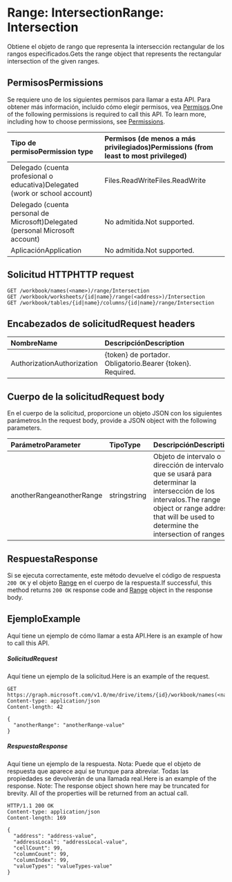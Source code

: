 # <a name="range-intersection"></a><span data-ttu-id="9a2fc-101">Range: Intersection</span><span class="sxs-lookup"><span data-stu-id="9a2fc-101">Range: Intersection</span></span>

<span data-ttu-id="9a2fc-102">Obtiene el objeto de rango que representa la intersección rectangular de los rangos especificados.</span><span class="sxs-lookup"><span data-stu-id="9a2fc-102">Gets the range object that represents the rectangular intersection of the given ranges.</span></span>
## <a name="permissions"></a><span data-ttu-id="9a2fc-103">Permisos</span><span class="sxs-lookup"><span data-stu-id="9a2fc-103">Permissions</span></span>
<span data-ttu-id="9a2fc-p101">Se requiere uno de los siguientes permisos para llamar a esta API. Para obtener más información, incluido cómo elegir permisos, vea [Permisos](../../../concepts/permissions_reference.md).</span><span class="sxs-lookup"><span data-stu-id="9a2fc-p101">One of the following permissions is required to call this API. To learn more, including how to choose permissions, see [Permissions](../../../concepts/permissions_reference.md).</span></span>

|<span data-ttu-id="9a2fc-106">Tipo de permiso</span><span class="sxs-lookup"><span data-stu-id="9a2fc-106">Permission type</span></span>      | <span data-ttu-id="9a2fc-107">Permisos (de menos a más privilegiados)</span><span class="sxs-lookup"><span data-stu-id="9a2fc-107">Permissions (from least to most privileged)</span></span>              |
|:--------------------|:---------------------------------------------------------|
|<span data-ttu-id="9a2fc-108">Delegado (cuenta profesional o educativa)</span><span class="sxs-lookup"><span data-stu-id="9a2fc-108">Delegated (work or school account)</span></span> | <span data-ttu-id="9a2fc-109">Files.ReadWrite</span><span class="sxs-lookup"><span data-stu-id="9a2fc-109">Files.ReadWrite</span></span>    |
|<span data-ttu-id="9a2fc-110">Delegado (cuenta personal de Microsoft)</span><span class="sxs-lookup"><span data-stu-id="9a2fc-110">Delegated (personal Microsoft account)</span></span> | <span data-ttu-id="9a2fc-111">No admitida.</span><span class="sxs-lookup"><span data-stu-id="9a2fc-111">Not supported.</span></span>    |
|<span data-ttu-id="9a2fc-112">Aplicación</span><span class="sxs-lookup"><span data-stu-id="9a2fc-112">Application</span></span> | <span data-ttu-id="9a2fc-113">No admitida.</span><span class="sxs-lookup"><span data-stu-id="9a2fc-113">Not supported.</span></span> |

## <a name="http-request"></a><span data-ttu-id="9a2fc-114">Solicitud HTTP</span><span class="sxs-lookup"><span data-stu-id="9a2fc-114">HTTP request</span></span>
<!-- { "blockType": "ignored" } -->
```http
GET /workbook/names(<name>)/range/Intersection
GET /workbook/worksheets/{id|name}/range(<address>)/Intersection
GET /workbook/tables/{id|name}/columns/{id|name}/range/Intersection

```
## <a name="request-headers"></a><span data-ttu-id="9a2fc-115">Encabezados de solicitud</span><span class="sxs-lookup"><span data-stu-id="9a2fc-115">Request headers</span></span>
| <span data-ttu-id="9a2fc-116">Nombre</span><span class="sxs-lookup"><span data-stu-id="9a2fc-116">Name</span></span>       | <span data-ttu-id="9a2fc-117">Descripción</span><span class="sxs-lookup"><span data-stu-id="9a2fc-117">Description</span></span>|
|:---------------|:----------|
| <span data-ttu-id="9a2fc-118">Authorization</span><span class="sxs-lookup"><span data-stu-id="9a2fc-118">Authorization</span></span>  | <span data-ttu-id="9a2fc-p102">{token} de portador. Obligatorio.</span><span class="sxs-lookup"><span data-stu-id="9a2fc-p102">Bearer {token}. Required.</span></span> |

## <a name="request-body"></a><span data-ttu-id="9a2fc-121">Cuerpo de la solicitud</span><span class="sxs-lookup"><span data-stu-id="9a2fc-121">Request body</span></span>
<span data-ttu-id="9a2fc-122">En el cuerpo de la solicitud, proporcione un objeto JSON con los siguientes parámetros.</span><span class="sxs-lookup"><span data-stu-id="9a2fc-122">In the request body, provide a JSON object with the following parameters.</span></span>

| <span data-ttu-id="9a2fc-123">Parámetro</span><span class="sxs-lookup"><span data-stu-id="9a2fc-123">Parameter</span></span>    | <span data-ttu-id="9a2fc-124">Tipo</span><span class="sxs-lookup"><span data-stu-id="9a2fc-124">Type</span></span>   |<span data-ttu-id="9a2fc-125">Descripción</span><span class="sxs-lookup"><span data-stu-id="9a2fc-125">Description</span></span>|
|:---------------|:--------|:----------|
|<span data-ttu-id="9a2fc-126">anotherRange</span><span class="sxs-lookup"><span data-stu-id="9a2fc-126">anotherRange</span></span>|<span data-ttu-id="9a2fc-127">string</span><span class="sxs-lookup"><span data-stu-id="9a2fc-127">string</span></span>|<span data-ttu-id="9a2fc-128">Objeto de intervalo o dirección de intervalo que se usará para determinar la intersección de los intervalos.</span><span class="sxs-lookup"><span data-stu-id="9a2fc-128">The range object or range address that will be used to determine the intersection of ranges.</span></span>|

## <a name="response"></a><span data-ttu-id="9a2fc-129">Respuesta</span><span class="sxs-lookup"><span data-stu-id="9a2fc-129">Response</span></span>

<span data-ttu-id="9a2fc-130">Si se ejecuta correctamente, este método devuelve el código de respuesta `200 OK` y el objeto [Range](../resources/range.md) en el cuerpo de la respuesta.</span><span class="sxs-lookup"><span data-stu-id="9a2fc-130">If successful, this method returns `200 OK` response code and [Range](../resources/range.md) object in the response body.</span></span>

## <a name="example"></a><span data-ttu-id="9a2fc-131">Ejemplo</span><span class="sxs-lookup"><span data-stu-id="9a2fc-131">Example</span></span>
<span data-ttu-id="9a2fc-132">Aquí tiene un ejemplo de cómo llamar a esta API.</span><span class="sxs-lookup"><span data-stu-id="9a2fc-132">Here is an example of how to call this API.</span></span>
##### <a name="request"></a><span data-ttu-id="9a2fc-133">Solicitud</span><span class="sxs-lookup"><span data-stu-id="9a2fc-133">Request</span></span>
<span data-ttu-id="9a2fc-134">Aquí tiene un ejemplo de la solicitud.</span><span class="sxs-lookup"><span data-stu-id="9a2fc-134">Here is an example of the request.</span></span>
<!-- {
  "blockType": "request",
  "name": "range_intersection"
}-->
```http
GET https://graph.microsoft.com/v1.0/me/drive/items/{id}/workbook/names(<name>)/range/Intersection
Content-type: application/json
Content-length: 42

{
  "anotherRange": "anotherRange-value"
}
```

##### <a name="response"></a><span data-ttu-id="9a2fc-135">Respuesta</span><span class="sxs-lookup"><span data-stu-id="9a2fc-135">Response</span></span>
<span data-ttu-id="9a2fc-p103">Aquí tiene un ejemplo de la respuesta. Nota: Puede que el objeto de respuesta que aparece aquí se trunque para abreviar. Todas las propiedades se devolverán de una llamada real.</span><span class="sxs-lookup"><span data-stu-id="9a2fc-p103">Here is an example of the response. Note: The response object shown here may be truncated for brevity. All of the properties will be returned from an actual call.</span></span>
<!-- {
  "blockType": "response",
  "truncated": true,
  "@odata.type": "microsoft.graph.range"
} -->
```http
HTTP/1.1 200 OK
Content-type: application/json
Content-length: 169

{
  "address": "address-value",
  "addressLocal": "addressLocal-value",
  "cellCount": 99,
  "columnCount": 99,
  "columnIndex": 99,
  "valueTypes": "valueTypes-value"
}
```

<!-- uuid: 8fcb5dbc-d5aa-4681-8e31-b001d5168d79
2015-10-25 14:57:30 UTC -->
<!-- {
  "type": "#page.annotation",
  "description": "Range: Intersection",
  "keywords": "",
  "section": "documentation",
  "tocPath": ""
}-->